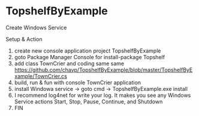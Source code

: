TopshelfByExample
=================

Create Windows Service

Setup & Action

1. create new console application project TopshelfByExample
2. goto Package Manager Console for install-package Topshelf
3. add class TownCrier and coding same same https://github.com/chavp/TopshelfByExample/blob/master/TopshelfByExample/TownCrier.cs
4. build, run & fun with console TownCrier application
5. install Windowa service -> goto cmd -> TopshelfByExample.exe install
6. I recommend log4net for write your log. It makes you see any Windows Service actions Start, Stop, Pause, Continue, and Shutdown
7. FIN

